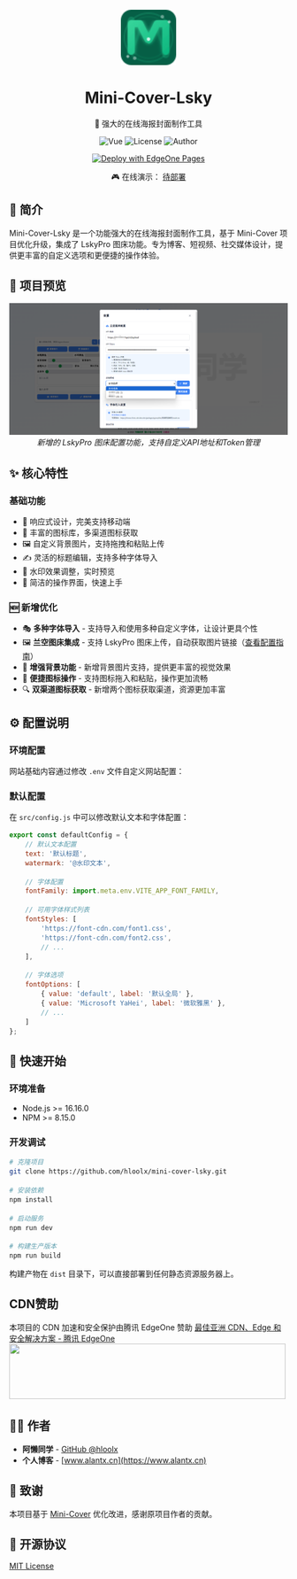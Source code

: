 <p align="center">
  <img src="public/favicon.svg" width="100" height="100" alt="Mini-Cover-Lsky Logo">
</p>

<h1 align="center">Mini-Cover-Lsky</h1>

<p align="center">🎨 强大的在线海报封面制作工具</p>

<p align="center">
  <img src="https://img.shields.io/badge/Vue.js-3.5-4FC08D?logo=vue.js" alt="Vue">
  <img src="https://img.shields.io/badge/license-MIT-blue.svg" alt="License">
  <img src="https://img.shields.io/badge/Author-阿懒同学-orange.svg" alt="Author">
</p>
<p align="center">
  <a href="https://edgeone.ai/pages/new?repository-url=https%3A%2F%2Fgithub.com%2Fhloolx%2Fmini-cover-lsky&output-directory=dist&install-command=npm%20install&build-command=npm%20run%20build" target="_blank" rel="noopener noreferrer">
    <img src="https://cdnstatic.tencentcs.com/edgeone/pages/deploy.svg" alt="Deploy with EdgeOne Pages">
  </a>
</p>
<p align="center">🎮 在线演示：
  <a href="#" target="_blank">
  待部署
  </a>
</p>

## 📖 简介

Mini-Cover-Lsky 是一个功能强大的在线海报封面制作工具，基于 Mini-Cover 项目优化升级，集成了 LskyPro 图床功能。专为博客、短视频、社交媒体设计，提供更丰富的自定义选项和更便捷的操作体验。

## 📸 项目预览

<p align="center">
  <img src="PixPin_2025-08-15_10-51-37.png" alt="LskyPro图床配置界面" width="600">
  <br>
  <em>新增的 LskyPro 图床配置功能，支持自定义API地址和Token管理</em>
</p>

## ✨ 核心特性

### 基础功能
- 📱 响应式设计，完美支持移动端
- 🎨 丰富的图标库，多渠道图标获取
- 🖼️ 自定义背景图片，支持拖拽和粘贴上传
- ✍️ 灵活的标题编辑，支持多种字体导入
- 💫 水印效果调整，实时预览
- 🎯 简洁的操作界面，快速上手

### 🆕 新增优化
- 🎭 **多种字体导入** - 支持导入和使用多种自定义字体，让设计更具个性
- 🖼️ **兰空图床集成** - 支持 LskyPro 图床上传，自动获取图片链接（[查看配置指南](LSKY_CONFIG.md)）
- 🎨 **增强背景功能** - 新增背景图片支持，提供更丰富的视觉效果
- 📎 **便捷图标操作** - 支持图标拖入和粘贴，操作更加流畅
- 🔍 **双渠道图标获取** - 新增两个图标获取渠道，资源更加丰富

## ⚙️ 配置说明

### 环境配置

网站基础内容通过修改 `.env` 文件自定义网站配置：

### 默认配置

在 `src/config.js` 中可以修改默认文本和字体配置：

```javascript
export const defaultConfig = {
    // 默认文本配置
    text: '默认标题',       
    watermark: '@水印文本', 

    // 字体配置
    fontFamily: import.meta.env.VITE_APP_FONT_FAMILY,
    
    // 可用字体样式列表
    fontStyles: [
        'https://font-cdn.com/font1.css',
        'https://font-cdn.com/font2.css',
        // ...
    ],
    
    // 字体选项
    fontOptions: [
        { value: 'default', label: '默认全局' },
        { value: 'Microsoft YaHei', label: '微软雅黑' },
        // ...
    ]
};
```

## 🚀 快速开始

### 环境准备

- Node.js >= 16.16.0
- NPM >= 8.15.0

### 开发调试

```bash
# 克隆项目
git clone https://github.com/hloolx/mini-cover-lsky.git

# 安装依赖
npm install

# 启动服务
npm run dev

# 构建生产版本
npm run build
```

构建产物在 `dist` 目录下，可以直接部署到任何静态资源服务器上。

## CDN赞助

本项目的 CDN 加速和安全保护由腾讯 EdgeOne 赞助
<a href="https://edgeone.ai/?from=github" target="_blank">
    最佳亚洲 CDN、Edge 和安全解决方案 - 腾讯 EdgeOne
<img src="https://edgeone.ai/media/34fe3a45-492d-4ea4-ae5d-ea1087ca7b4b.png" width="500" height="100">
</a>

## 👨‍💻 作者

- **阿懒同学** - [GitHub @hloolx](https://github.com/hloolx)
- **个人博客** - [www.alantx.cn](https://www.alantx.cn)

## 🙏 致谢

本项目基于 [Mini-Cover](https://github.com/JLinMr/Mini-Cover) 优化改进，感谢原项目作者的贡献。

## 📝 开源协议

[MIT License](LICENSE)
